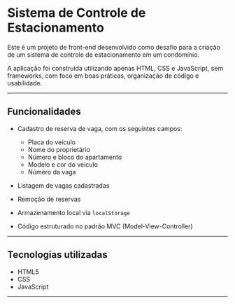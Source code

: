 # Sistema de Controle de Estacionamento

Este é um projeto de front-end desenvolvido como desafio para a criação de um sistema de controle de estacionamento em um condomínio.

A aplicação foi construída utilizando apenas HTML, CSS e JavaScript, sem frameworks, com foco em boas práticas, organização de código e usabilidade.

---

## Funcionalidades

- Cadastro de reserva de vaga, com os seguintes campos:
  - Placa do veículo
  - Nome do proprietário
  - Número e bloco do apartamento
  - Modelo e cor do veículo
  - Número da vaga

- Listagem de vagas cadastradas
- Remoção de reservas
- Armazenamento local via `localStorage`
- Código estruturado no padrão MVC (Model-View-Controller)

---

## Tecnologias utilizadas

- HTML5
- CSS
- JavaScript 
---
